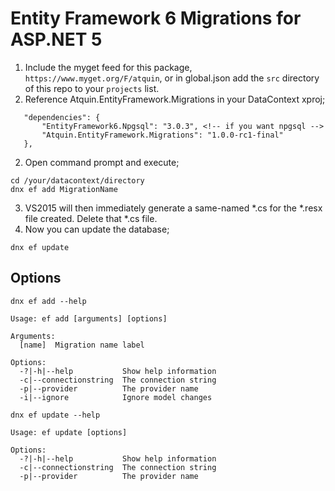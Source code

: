 # Entity Framework 6 Migrations for ASP.NET 5

1. Include the myget feed for this package, `https://www.myget.org/F/atquin`, or in global.json add the `src` directory of this repo to your `projects` list.
2. Reference Atquin.EntityFramework.Migrations in your DataContext xproj;
 
 ~~~
	"dependencies": {
		"EntityFramework6.Npgsql": "3.0.3", <!-- if you want npgsql -->
		"Atquin.EntityFramework.Migrations": "1.0.0-rc1-final"
	},
~~~

2. Open command prompt and execute; 
 ~~~
cd /your/datacontext/directory
dnx ef add MigrationName
~~~
3. VS2015 will then immediately generate a same-named *.cs for the *.resx file created.  Delete that *.cs file.
4. Now you can update the database;
~~~
dnx ef update
~~~
## Options
~~~
dnx ef add --help

Usage: ef add [arguments] [options]

Arguments:
  [name]  Migration name label

Options:
  -?|-h|--help           Show help information
  -c|--connectionstring  The connection string
  -p|--provider          The provider name
  -i|--ignore            Ignore model changes

dnx ef update --help

Usage: ef update [options]

Options:
  -?|-h|--help           Show help information
  -c|--connectionstring  The connection string
  -p|--provider          The provider name
~~~

